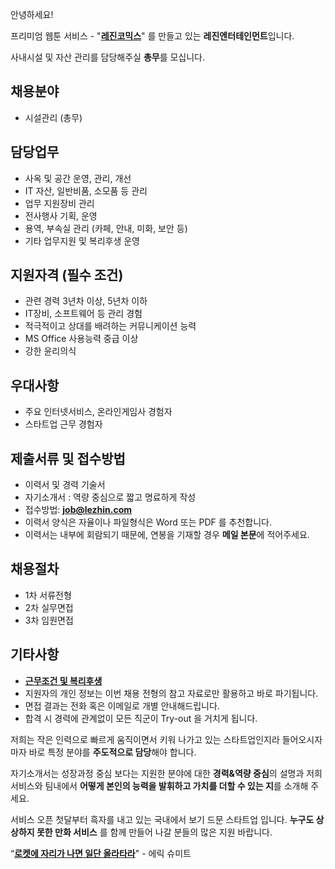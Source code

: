 안녕하세요!

프리미엄 웹툰 서비스 - "**[레진코믹스](http://www.lezhin.com)**" 를 만들고 있는 **레진엔터테인먼트**입니다.

사내시설 및 자산 관리를 담당해주실 **총무**를 모십니다. 


## 채용분야

- 시설관리 (총무)


## 담당업무

- 사옥 및 공간 운영, 관리, 개선
- IT 자산, 일반비품, 소모품 등 관리
- 업무 지원장비 관리
- 전사행사 기획, 운영
- 용역, 부속실 관리 (카페, 안내, 미화, 보안 등)
- 기타 업무지원 및 복리후생 운영



## 지원자격 (필수 조건)

- 관련 경력 3년차 이상, 5년차 이하
- IT장비, 소프트웨어 등 관리 경험
- 적극적이고 상대를 배려하는 커뮤니케이션 능력
- MS Office 사용능력 중급 이상
- 강한 윤리의식



## 우대사항

- 주요 인터넷서비스, 온라인게임사 경험자
- 스타트업 근무 경험자



## 제출서류 및 접수방법

- 이력서 및 경력 기술서 
- 자기소개서 : 역량 중심으로 짧고 명료하게 작성 
- 접수방법: **job@lezhin.com** 
- 이력서 양식은 자율이나 파일형식은 Word 또는 PDF 를 추천합니다.
- 이력서는 내부에 회람되기 때문에, 연봉을 기재할 경우 **메일 본문**에 적어주세요.


## 채용절차 

- 1차 서류전형
- 2차 실무면접 
- 3차 임원면접 


## 기타사항 
- [**근무조건 및 복리후생**](https://github.com/lezhin/apply/blob/master/README.md)
- 지원자의 개인 정보는 이번 채용 전형의 참고 자료로만 활용하고 바로 파기됩니다.
- 면접 결과는 전화 혹은 이메일로 개별 안내해드립니다.
- 합격 시 경력에 관계없이 모든 직군이 Try-out 을 거치게 됩니다. 


저희는 작은 인력으로 빠르게 움직이면서 키워 나가고 있는 스타트업인지라 들어오시자마자 바로 특정 분야를 **주도적으로 담당**해야 합니다. 

자기소개서는 성장과정 중심 보다는 지원한 분야에 대한 **경력&역량 중심**의 설명과 저희 서비스와 팀내에서 **어떻게 본인의 능력을 발휘하고 가치를 더할 수 있는 지**를 소개해 주세요.

서비스 오픈 첫달부터 흑자를 내고 있는 국내에서 보기 드문 스타트업 입니다. **누구도 상상하지 못한 만화 서비스** 를 함께 만들어 나갈 분들의 많은 지원 바랍니다.


“[**로켓에 자리가 나면 일단 올라타라**](http://estima.wordpress.com/2012/05/28/sheryl/)" - 에릭 슈미트